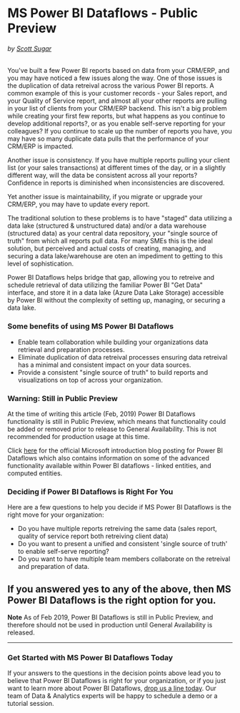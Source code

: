 # MS Power BI Dataflows - Public Preview
###### by [Scott Sugar](https://linkedin.com/in/scottsugar)

You've built a few Power BI reports based on data from your CRM/ERP, and you may have noticed a few issues along the way.  One of those issues is the duplication of data retreival across the various Power BI reports.  A common example of this is your customer records - your Sales report, and your Quality of Service report, and almost all your other reports are pulling in your list of clients from your CRM/ERP backend.  This isn't a big problem while creating your first few reports, but what happens as you continue to develop additional reports?, or as you enable self-serve reporting for your colleagues?  If you continue to scale up the number of reports you have, you may have so many duplicate data pulls that the performance of your CRM/ERP is impacted.

Another issue is consistency.  If you have multiple reports pulling your client list (or your sales transactions) at different times of the day, or in a slightly different way, will the data be consistent across all your reports?  Confidence in reports is diminished when inconsistencies are discovered.

Yet another issue is maintainability, if you migrate or upgrade your CRM/ERP, you may have to update every report.

The traditional solution to these problems is to have "staged" data utilizing a data lake (structured & unstructured data) and/or a data warehouse (structured data) as your central data repository, your "single source of truth" from which all reports pull data.  For many SMEs this is the ideal solution, but perceived and actual costs of creating, managing, and securing a data lake/warehouse are oten an impediment to getting to this level of sophistication.

Power BI Dataflows helps bridge that gap, allowing you to retreive and schedule retrieval of data utilizing the familiar Power BI "Get Data" interface, and store it in a data lake (Azure Data Lake Storage) accessible by Power BI without the complexity of setting up, managing, or securing a data lake. 

### Some benefits of using MS Power BI Dataflows
* Enable team collaboration while building your organizations data retrieval and preparation processes.
* Eliminate duplication of data retreival processes ensuring data retreival has a minimal and consistent impact on your data sources.
* Provide a consistent "single source of truth" to build reports and visualizations on top of across your organization.

### Warning: Still in Public Preview
At the time of writing this article (Feb, 2019) Power BI Dataflows functionality is still in Public Preview, which means that functionality could be added or removed prior to release to General Availability.  This is not recommended for production usage at this time.

Click [here](https://powerbi.microsoft.com/en-us/blog/introducing-power-bi-data-prep-wtih-dataflows/) for the official Microsoft introduction blog posting for Power BI Dataflows which also contains information on some of the advanced functionality available within Power BI dataflows - linked entities, and computed entities.

### Deciding if Power BI Dataflows is Right For You
Here are a few questions to help you decide if MS Power BI Dataflows is the right move for your organization:
* Do you have multiple reports retreiving the same data (sales report, quality of service report both retreiving client data)
* Do you want to present a unified and consistent 'single source of truth' to enable self-serve reporting?
* Do you want to have multiple team members collaborate on the retreival and preparation of data.

If you answered yes to any of the above, then MS Power BI Dataflows is the right option for you.
---
**Note**
As of Feb 2019, Power BI Dataflows is still in Public Preview, and therefore should not be used in production until General Availability is released.

---

### Get Started with MS Power BI Dataflows Today
If your answers to the questions in the decision points above lead you to believe that Power BI Dataflows is right for your organization, or if you just want to learn more about Power BI Dataflows, [drop us a line today](mailto:cloud@proserveit.com?Subject=I%20Want%20To%20Learn%20More%20About%20Power%20BI%20Dataflows). Our team of Data & Analytics experts will be happy to schedule a demo or a tutorial session.